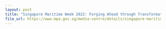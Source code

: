 ```yaml
---
layout: post
title: "Singapore Maritime Week 2022: Forging Ahead through Transformation for Growth in Innovation, Sustainability, Maritime Services, and Talent"
file_url: https://www.mpa.gov.sg/media-centre/details/singapore-maritime-week-2022-forging-ahead-through-transformation-for-growth-in-innovation-sustainability-maritime-services-and-talent
---
```

